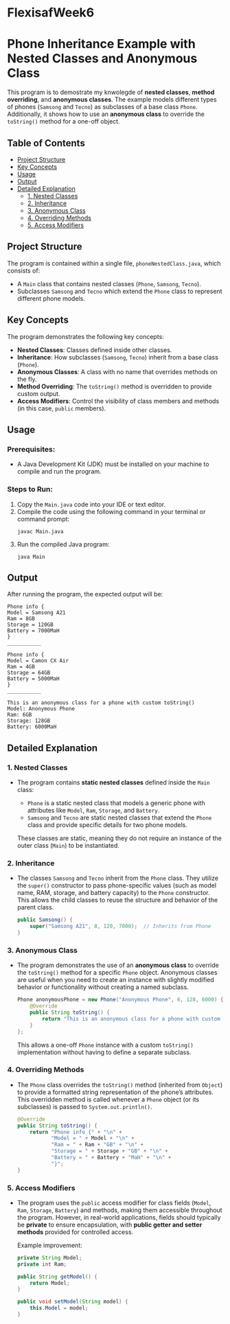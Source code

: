 # FlexisafWeek6

# Phone Inheritance Example with Nested Classes and Anonymous Class

This program is to demostrate my knwolegde of **nested classes**, **method overriding**, and **anonymous classes**. The example models different types of phones (`Samsong` and `Tecno`) as subclasses of a base class `Phone`. Additionally, it shows how to use an **anonymous class** to override the `toString()` method for a one-off object.

## Table of Contents
- [Project Structure](#project-structure)
- [Key Concepts](#key-concepts)
- [Usage](#usage)
- [Output](#output)
- [Detailed Explanation](#detailed-explanation)
  - [1. Nested Classes](#1-nested-classes)
  - [2. Inheritance](#2-inheritance)
  - [3. Anonymous Class](#3-anonymous-class)
  - [4. Overriding Methods](#4-overriding-methods)
  - [5. Access Modifiers](#5-access-modifiers)

## Project Structure
The program is contained within a single file, `phoneNestedClass.java`, which consists of:
- A `Main` class that contains nested classes (`Phone`, `Samsong`, `Tecno`).
- Subclasses `Samsong` and `Tecno` which extend the `Phone` class to represent different phone models.

## Key Concepts
The program demonstrates the following key concepts:
- **Nested Classes**: Classes defined inside other classes.
- **Inheritance**: How subclasses (`Samsong`, `Tecno`) inherit from a base class (`Phone`).
- **Anonymous Classes**: A class with no name that overrides methods on the fly.
- **Method Overriding**: The `toString()` method is overridden to provide custom output.
- **Access Modifiers**: Control the visibility of class members and methods (in this case, `public` members).

## Usage

### Prerequisites:
- A Java Development Kit (JDK) must be installed on your machine to compile and run the program.
  
### Steps to Run:
1. Copy the `Main.java` code into your IDE or text editor.
2. Compile the code using the following command in your terminal or command prompt:
   ```
   javac Main.java
   ```
3. Run the compiled Java program:
   ```
   java Main
   ```

## Output
After running the program, the expected output will be:

```
Phone info {
Model = Samsong A21
Ram = 8GB
Storage = 120GB
Battery = 7000MaH
}
___________

Phone info {
Model = Camon CX Air
Ram = 4GB
Storage = 64GB
Battery = 5000MaH
}
___________

This is an anonymous class for a phone with custom toString()
Model: Anonymous Phone
Ram: 6GB
Storage: 128GB
Battery: 6000MaH
```

## Detailed Explanation

### 1. Nested Classes
- The program contains **static nested classes** defined inside the `Main` class:
  - `Phone` is a static nested class that models a generic phone with attributes like `Model`, `Ram`, `Storage`, and `Battery`.
  - `Samsong` and `Tecno` are static nested classes that extend the `Phone` class and provide specific details for two phone models.
  
  These classes are static, meaning they do not require an instance of the outer class (`Main`) to be instantiated.

### 2. Inheritance
- The classes `Samsong` and `Tecno` inherit from the `Phone` class. They utilize the `super()` constructor to pass phone-specific values (such as model name, RAM, storage, and battery capacity) to the `Phone` constructor. This allows the child classes to reuse the structure and behavior of the parent class.

  ```java
  public Samsong() {
      super("Samsong A21", 8, 120, 7000);  // Inherits from Phone
  }
  ```

### 3. Anonymous Class
- The program demonstrates the use of an **anonymous class** to override the `toString()` method for a specific `Phone` object. Anonymous classes are useful when you need to create an instance with slightly modified behavior or functionality without creating a named subclass.

  ```java
  Phone anonymousPhone = new Phone("Anonymous Phone", 6, 128, 6000) {
      @Override
      public String toString() {
          return "This is an anonymous class for a phone with custom toString()";
      }
  };
  ```

  This allows a one-off `Phone` instance with a custom `toString()` implementation without having to define a separate subclass.

### 4. Overriding Methods
- The `Phone` class overrides the `toString()` method (inherited from `Object`) to provide a formatted string representation of the phone’s attributes. This overridden method is called whenever a `Phone` object (or its subclasses) is passed to `System.out.println()`.

  ```java
  @Override
  public String toString() {
      return "Phone info {" + "\n" +
             "Model = " + Model + "\n" +
             "Ram = " + Ram + "GB" + "\n" +
             "Storage = " + Storage + "GB" + "\n" +
             "Battery = " + Battery + "MaH" + "\n" +
             "}";
  }
  ```

### 5. Access Modifiers
- The program uses the `public` access modifier for class fields (`Model`, `Ram`, `Storage`, `Battery`) and methods, making them accessible throughout the program. However, in real-world applications, fields should typically be **private** to ensure encapsulation, with **public getter and setter methods** provided for controlled access.

  Example improvement:
  ```java
  private String Model;
  private int Ram;
  
  public String getModel() {
      return Model;
  }
  
  public void setModel(String model) {
      this.Model = model;
  }
  ```
